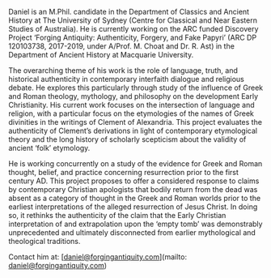 Daniel is an M.Phil. candidate in the Department of Classics and Ancient History at The University of Sydney (Centre for Classical and Near Eastern Studies of Australia). He is currently working on the ARC funded Discovery Project ‘Forging Antiquity: Authenticity, Forgery, and Fake Papyri’ (ARC DP 120103738, 2017-2019, under A/Prof. M. Choat and Dr. R. Ast) in the Department of Ancient History at Macquarie University. 

The overarching theme of his work is the role of language, truth, and historical authenticity in contemporary interfaith dialogue and religious debate. He explores this particularly through study of the influence of Greek and Roman theology, mythology, and philosophy on the development Early Christianity. His current work focuses on the intersection of language and religion, with a particular focus on the etymologies of the names of Greek divinities in the writings of Clement of Alexandria. This project evaluates the authenticity of Clement’s derivations in light of contemporary etymological theory and the long history of scholarly scepticism about the validity of ancient ‘folk’ etymology.  

He is working concurrently on a study of the evidence for Greek and Roman thought, belief, and practice concerning resurrection prior to the first century AD. This project proposes to offer a considered response to claims by contemporary Christian apologists that bodily return from the dead was absent as a category of thought in the Greek and Roman worlds prior to the earliest interpretations of the alleged resurrection of Jesus Christ. In doing so, it rethinks the authenticity of the claim that the Early Christian interpretation of and extrapolation upon the ‘empty tomb’ was demonstrably unprecedented and ultimately disconnected from earlier mythological and theological traditions. 

Contact him at: [daniel@forgingantiquity.com](mailto: daniel@forgingantiquity.com) 
